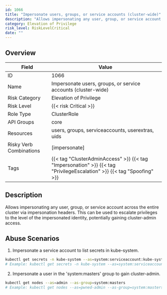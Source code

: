 ```yaml
---
id: 1066
title: "Impersonate users, groups, or service accounts (cluster-wide)"
description: "Allows impersonating any user, group, or service account across the entire cluster via impersonation headers. This can be used to escalate privileges to the level of the impersonated identity, potentially gaining cluster-admin access."
category: Elevation of Privilege
risk_level: RiskLevelCritical
date: ""
---
```


## Overview

| Field                   | Value                                                                                                                 |
| ----------------------- | --------------------------------------------------------------------------------------------------------------------- |
| ID                      | 1066                                                                                                                  |
| Name                    | Impersonate users, groups, or service accounts (cluster-wide)                                                         |
| Risk Category           | Elevation of Privilege                                                                                                |
| Risk Level              | {{< risk Critical >}}                                                                                                 |
| Role Type               | ClusterRole                                                                                                           |
| API Groups              | core                                                                                                                  |
| Resources               | users, groups, serviceaccounts, userextras, uids                                                                      |
| Risky Verb Combinations | [impersonate]                                                                                                         |
| Tags                    | {{< tag "ClusterAdminAccess" >}} {{< tag "Impersonation" >}} {{< tag "PrivilegeEscalation" >}} {{< tag "Spoofing" >}} |

## Description

Allows impersonating any user, group, or service account across the entire cluster via impersonation headers. This can be used to escalate privileges to the level of the impersonated identity, potentially gaining cluster-admin access.

## Abuse Scenarios

1. Impersonate a service account to list secrets in kube-system.

```bash
kubectl get secrets -n kube-system --as=system:serviceaccount:kube-system:default
# Example: kubectl get secrets -n kube-system --as=system:serviceaccount:kube-system:kube-controller-manager

```

2. Impersonate a user in the 'system:masters' group to gain cluster-admin.

```bash
kubectl get nodes --as=admin --as-group=system:masters
# Example: kubectl get nodes --as=pwned-admin --as-group=system:masters

```
